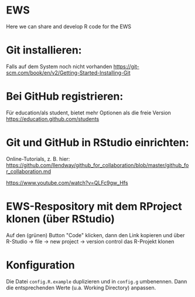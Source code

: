 # EWS
Here we can share  and develop R code for the EWS 

# Git installieren:
Falls auf dem System noch nicht vorhanden
https://git-scm.com/book/en/v2/Getting-Started-Installing-Git

# Bei GitHub registrieren:
Für education/als student, bietet mehr Optionen als die freie Version
https://education.github.com/students

# Git und GitHub in RStudio einrichten:
Online-Tutorials, z. B. hier:
https://github.com/llendway/github_for_collaboration/blob/master/github_for_collaboration.md

https://www.youtube.com/watch?v=QLFc9gw_Hfs

# EWS-Respository mit dem RProject klonen (über RStudio)
Auf den (grünen) Button "Code" klicken, dann den Link kopieren und über R-Studio -> file -> new project -> version control das R-Projekt klonen

# Konfiguration
Die Datei `config.R.example` duplizieren und in `config.g` umbenennen. Dann die entsprechenden Werte (u.a. Working Directory) anpassen.